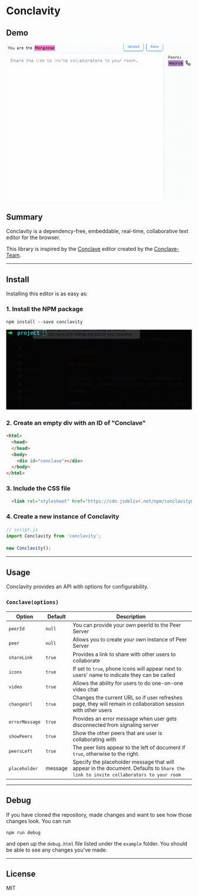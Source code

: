 # Conclavity

## Demo

![Conclavity demo](/dist/img/conclavity-demo.gif)

## Summary

Conclavity is a dependency-free, embeddable, real-time, collaborative text editor for the browser.

This library is inspired by the [Conclave](https://conclave-team.github.io/conclave-site) editor created by the  [Conclave-Team](https://github.com/conclave-team).

---
## Install

Installing this editor is as easy as:

### 1. Install the NPM package

```shell
npm install --save conclavity
```

![Conclavity install](/dist/img/conclavity-shell.gif)

### 2. Create an empty div with an ID of "Conclave"

```html
<html>
  <head>
  </head>
  <body>
    <div id="conclave"></div>
  </body>
</html>
```

### 3. Include the CSS file

```html
  <link rel="stylesheet" href="https://cdn.jsdelivr.net/npm/conclavity@latest/dist/conclavity.css" />
```

### 4. Create a new instance of Conclavity

```javascript
// script.js
import Conclavity from 'conclavity';

new Conclavity();
```
---
## Usage

Conclavity provides an API with options for configurability.

### `Conclave(options)`

Option         | Default     | Description
---------------|-------------|---------------------------------------------
`peerId`       | `null`      | You can provide your own peerId to the Peer Server
`peer`         | `null`      | Allows you to create your own instance of Peer Server
`shareLink`    | `true`      | Provides a link to share with other users to collaborate
`icons`        | `true`      | If set to `true`, phone icons will appear next to users' name to indicate they can be called
`video`        | `true`      | Allows the ability for users to do one-on-one video chat
`changeUrl`    | `true`      | Changes the current URL so if user refreshes page, they will remain in collaboration session with other users
`errorMessage` | `true`      | Provides an error message when user gets disconnected from signaling server
`showPeers`    | `true`      | Show the other peers that are user is collaborating with
`peersLeft`    | `true`      | The peer lists appear to the left of document if `true`, otherwise to the right.
`placeholder`  | message     | Specify the placeholder message that will appear in the document. Defaults to `Share the link to invite collaborators to your room`

---
## Debug

If you have cloned the repository, made changes and want to see how those changes look. You can run

```shell
npm run debug
```

and open up the `debug.html` file listed under the `example` folder. You should be able to see any changes you've made.

---
## License

MIT
